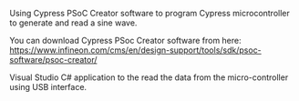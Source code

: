 Using Cypress PSoC Creator software to program Cypress microcontroller to generate and read a sine wave. 

You can download Cypress PSoc Creator software from here:
https://www.infineon.com/cms/en/design-support/tools/sdk/psoc-software/psoc-creator/

Visual Studio C# application to the read the data from the micro-controller using USB interface.
